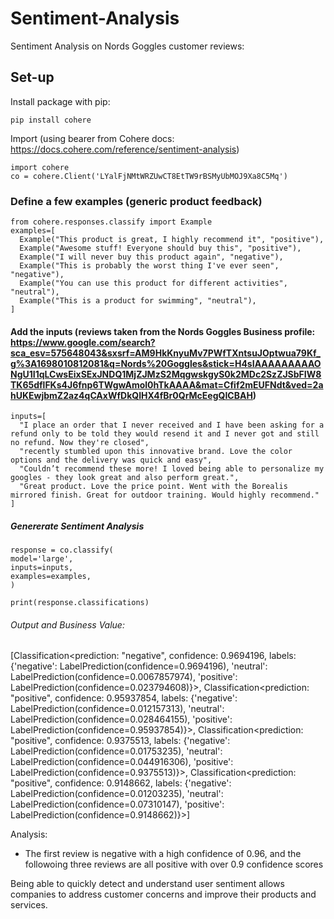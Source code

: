 # Sentiment-Analysis
Sentiment Analysis on Nords Goggles customer reviews:

## Set-up
Install package with pip:
    
    pip install cohere

Import (using bearer from Cohere docs: https://docs.cohere.com/reference/sentiment-analysis)
  
    import cohere
    co = cohere.Client('LYalFjNMtWRZUwCT8EtTW9rBSMyUbMOJ9Xa8C5Mq')

### Define a few examples (generic product feedback)

    from cohere.responses.classify import Example
    examples=[
      Example("This product is great, I highly recommend it", "positive"),
      Example("Awesome stuff! Everyone should buy this", "positive"),
      Example("I will never buy this product again", "negative"),
      Example("This is probably the worst thing I've ever seen", "negative"),
      Example("You can use this product for different activities", "neutral"),
      Example("This is a product for swimming", "neutral"),
    ]

#### Add the inputs (reviews taken from the Nords Goggles Business profile: https://www.google.com/search?sca_esv=575648043&sxsrf=AM9HkKnyuMv7PWfTXntsuJOptwua79Kf_g%3A1698010812081&q=Nords%20Goggles&stick=H4sIAAAAAAAAAONgU1I1qLCwsEixSExJNDQ1MjZJMzS2MqgwskgyS0k2MDc2SzZJSbFIW8TK65dflFKs4J6fnp6TWgwAmol0hTkAAAA&mat=Cfif2mEUFNdt&ved=2ahUKEwjbmZ2az4qCAxWfDkQIHX4fBr0QrMcEegQICBAH)

    inputs=[
      "I place an order that I never received and I have been asking for a refund only to be told they would resend it and I never got and still no refund. Now they're closed",
      "recently stumbled upon this innovative brand. Love the color options and the delivery was quick and easy",
      "Couldn’t recommend these more! I loved being able to personalize my googles - they look great and also perform great.",
      "Great product. Love the price point. Went with the Borealis mirrored finish. Great for outdoor training. Would highly recommend."
    ]

##### Genererate Sentiment Analysis

    response = co.classify(
    model='large',
    inputs=inputs,
    examples=examples,
    )

    print(response.classifications)


###### Output and Business Value:

[Classification<prediction: "negative", confidence: 0.9694196, labels: {'negative': LabelPrediction(confidence=0.9694196), 'neutral': LabelPrediction(confidence=0.0067857974), 'positive': LabelPrediction(confidence=0.023794608)}>, Classification<prediction: "positive", confidence: 0.95937854, labels: {'negative': LabelPrediction(confidence=0.012157313), 'neutral': LabelPrediction(confidence=0.028464155), 'positive': LabelPrediction(confidence=0.95937854)}>, Classification<prediction: "positive", confidence: 0.9375513, labels: {'negative': LabelPrediction(confidence=0.01753235), 'neutral': LabelPrediction(confidence=0.044916306), 'positive': LabelPrediction(confidence=0.9375513)}>, Classification<prediction: "positive", confidence: 0.9148662, labels: {'negative': LabelPrediction(confidence=0.01203235), 'neutral': LabelPrediction(confidence=0.07310147), 'positive': LabelPrediction(confidence=0.9148662)}>]

Analysis: 
 - The first review is negative with a high confidence of 0.96, and the followoing three reviews are all positive with over 0.9 confidence scores

Being able to quickly detect and understand user sentiment allows companies to address customer concerns and improve their products and services.
